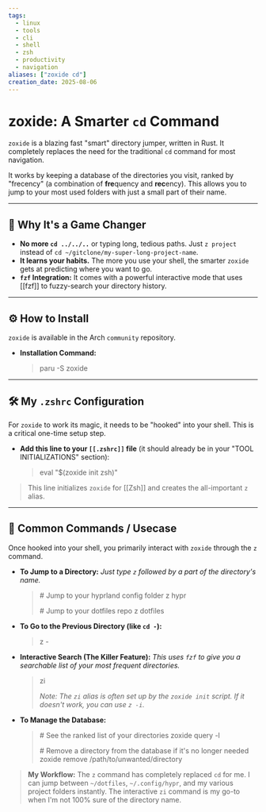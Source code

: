```yaml
---
tags:
  - linux
  - tools
  - cli
  - shell
  - zsh
  - productivity
  - navigation
aliases: ["zoxide cd"]
creation_date: 2025-08-06
---
```


# zoxide: A Smarter `cd` Command

`zoxide` is a blazing fast "smart" directory jumper, written in Rust. It completely replaces the need for the traditional `cd` command for most navigation.

It works by keeping a database of the directories you visit, ranked by "frecency" (a combination of **fre**quency and **rec**ency). This allows you to jump to your most used folders with just a small part of their name.

---
## 🤔 Why It's a Game Changer
- **No more `cd ../../..`** or typing long, tedious paths. Just `z project` instead of `cd ~/gitclone/my-super-long-project-name`.
- **It learns your habits.** The more you use your shell, the smarter `zoxide` gets at predicting where you want to go.
- **`fzf` Integration:** It comes with a powerful interactive mode that uses [[fzf]] to fuzzy-search your directory history.

---
## ⚙️ How to Install
`zoxide` is available in the Arch `community` repository.

- **Installation Command:**
  > paru -S zoxide

---
## 🛠️ My `.zshrc` Configuration
For `zoxide` to work its magic, it needs to be "hooked" into your shell. This is a critical one-time setup step.

- **Add this line to your `[[.zshrc]]` file** (it should already be in your "TOOL INITIALIZATIONS" section):
  > eval "$(zoxide init zsh)"

> This line initializes `zoxide` for [[Zsh]] and creates the all-important `z` alias.

---
## 🚀 Common Commands / Usecase
Once hooked into your shell, you primarily interact with `zoxide` through the `z` command.

- **To Jump to a Directory:**
  *Just type `z` followed by a part of the directory's name.*
  > \# Jump to your hyprland config folder
  > z hypr
  >
  > \# Jump to your dotfiles repo
  > z dotfiles

- **To Go to the Previous Directory (like `cd -`):**
  > z -

- **Interactive Search (The Killer Feature):**
  *This uses `fzf` to give you a searchable list of your most frequent directories.*
  > zi
  >
  > *Note: The `zi` alias is often set up by the `zoxide init` script. If it doesn't work, you can use `z -i`.*

- **To Manage the Database:**
  > \# See the ranked list of your directories
  > zoxide query -l
  >
  > \# Remove a directory from the database if it's no longer needed
  > zoxide remove /path/to/unwanted/directory

> **My Workflow:** The `z` command has completely replaced `cd` for me. I can jump between `~/dotfiles`, `~/.config/hypr`, and my various project folders instantly. The interactive `zi` command is my go-to when I'm not 100% sure of the directory name.